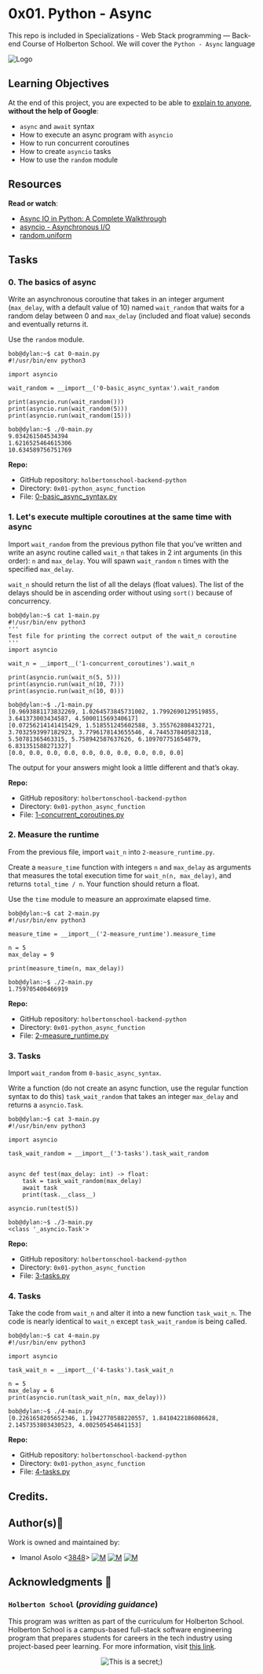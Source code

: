 0x01. Python - Async
====================

This repo is included in Specializations - Web Stack programming ― Back-end Course of Holberton School. We will cover the `Python - Async` language

![Logo](https://www.howtogeek.com/wp-content/uploads/2021/05/laptop-with-terminal-big.png?height=200p&trim=2,2,2,50)

Learning Objectives
-------------------

At the end of this project, you are expected to be able to [explain to anyone](https://intranet.hbtn.io/rltoken/hUknYmxRXjbpxilUFY4jYw "explain to anyone"), **without the help of Google**:

*   `async` and `await` syntax
*   How to execute an async program with `asyncio`
*   How to run concurrent coroutines
*   How to create `asyncio` tasks
*   How to use the `random` module

Resources
---------

**Read or watch**:

*   [Async IO in Python: A Complete Walkthrough](https://intranet.hbtn.io/rltoken/JOCypbl0LYjr1ydVlzyLQQ "Async IO in Python: A Complete Walkthrough")
*   [asyncio - Asynchronous I/O](https://intranet.hbtn.io/rltoken/P3UTFJncmPC4dB_vcNldDQ "asyncio - Asynchronous I/O")
*   [random.uniform](https://intranet.hbtn.io/rltoken/DnVnLImtiAmHkSecFHsf7Q "random.uniform")

Tasks
-----

### 0\. The basics of async

Write an asynchronous coroutine that takes in an integer argument (`max_delay`, with a default value of 10) named `wait_random` that waits for a random delay between 0 and `max_delay` (included and float value) seconds and eventually returns it.

Use the `random` module.

    bob@dylan:~$ cat 0-main.py
    #!/usr/bin/env python3
    
    import asyncio
    
    wait_random = __import__('0-basic_async_syntax').wait_random
    
    print(asyncio.run(wait_random()))
    print(asyncio.run(wait_random(5)))
    print(asyncio.run(wait_random(15)))
    
    bob@dylan:~$ ./0-main.py
    9.034261504534394
    1.6216525464615306
    10.634589756751769
    

**Repo:**

*   GitHub repository: `holbertonschool-backend-python`
*   Directory: `0x01-python_async_function`
*   File: [0-basic_async_syntax.py]()

### 1\. Let's execute multiple coroutines at the same time with async

Import `wait_random` from the previous python file that you’ve written and write an async routine called `wait_n` that takes in 2 int arguments (in this order): `n` and `max_delay`. You will spawn `wait_random` `n` times with the specified `max_delay`.

`wait_n` should return the list of all the delays (float values). The list of the delays should be in ascending order without using `sort()` because of concurrency.

    bob@dylan:~$ cat 1-main.py
    #!/usr/bin/env python3
    '''
    Test file for printing the correct output of the wait_n coroutine
    '''
    import asyncio
    
    wait_n = __import__('1-concurrent_coroutines').wait_n
    
    print(asyncio.run(wait_n(5, 5)))
    print(asyncio.run(wait_n(10, 7)))
    print(asyncio.run(wait_n(10, 0)))
    
    bob@dylan:~$ ./1-main.py
    [0.9693881173832269, 1.0264573845731002, 1.7992690129519855, 3.641373003434587, 4.500011569340617]
    [0.07256214141415429, 1.518551245602588, 3.355762808432721, 3.7032593997182923, 3.7796178143655546, 4.744537840582318, 5.50781365463315, 5.758942587637626, 6.109707751654879, 6.831351588271327]
    [0.0, 0.0, 0.0, 0.0, 0.0, 0.0, 0.0, 0.0, 0.0, 0.0]
    

The output for your answers might look a little different and that’s okay.

**Repo:**

*   GitHub repository: `holbertonschool-backend-python`
*   Directory: `0x01-python_async_function`
*   File: [1-concurrent_coroutines.py]()

### 2\. Measure the runtime

From the previous file, import `wait_n` into `2-measure_runtime.py`.

Create a `measure_time` function with integers `n` and `max_delay` as arguments that measures the total execution time for `wait_n(n, max_delay)`, and returns `total_time / n`. Your function should return a float.

Use the `time` module to measure an approximate elapsed time.

    bob@dylan:~$ cat 2-main.py
    #!/usr/bin/env python3
    
    measure_time = __import__('2-measure_runtime').measure_time
    
    n = 5
    max_delay = 9
    
    print(measure_time(n, max_delay))
    
    bob@dylan:~$ ./2-main.py
    1.759705400466919
    

**Repo:**

*   GitHub repository: `holbertonschool-backend-python`
*   Directory: `0x01-python_async_function`
*   File: [2-measure_runtime.py]()

### 3\. Tasks

Import `wait_random` from `0-basic_async_syntax`.

Write a function (do not create an async function, use the regular function syntax to do this) `task_wait_random` that takes an integer `max_delay` and returns a `asyncio.Task`.

    bob@dylan:~$ cat 3-main.py
    #!/usr/bin/env python3
    
    import asyncio
    
    task_wait_random = __import__('3-tasks').task_wait_random
    
    
    async def test(max_delay: int) -> float:
        task = task_wait_random(max_delay)
        await task
        print(task.__class__)
    
    asyncio.run(test(5))
    
    bob@dylan:~$ ./3-main.py
    <class '_asyncio.Task'>
    

**Repo:**

*   GitHub repository: `holbertonschool-backend-python`
*   Directory: `0x01-python_async_function`
*   File: [3-tasks.py]()

### 4\. Tasks

Take the code from `wait_n` and alter it into a new function `task_wait_n`. The code is nearly identical to `wait_n` except `task_wait_random` is being called.

    bob@dylan:~$ cat 4-main.py
    #!/usr/bin/env python3
    
    import asyncio
    
    task_wait_n = __import__('4-tasks').task_wait_n
    
    n = 5
    max_delay = 6
    print(asyncio.run(task_wait_n(n, max_delay)))
    
    bob@dylan:~$ ./4-main.py
    [0.2261658205652346, 1.1942770588220557, 1.8410422186086628, 2.1457353803430523, 4.002505454641153]
    

**Repo:**

*   GitHub repository: `holbertonschool-backend-python`
*   Directory: `0x01-python_async_function`
*   File: [4-tasks.py]()

## Credits.

## Author(s):blue_book:

Work is owned and maintained by:
* Imanol Asolo <[3848](mailto:3848@holbertonschool.com)> [![M](https://upload.wikimedia.org/wikipedia/commons/thumb/9/91/Octicons-mark-github.svg/25px-Octicons-mark-github.svg.png)](https://github.com/Imanolasolo) [![M](https://upload.wikimedia.org/wikipedia/fr/thumb/c/c8/Twitter_Bird.svg/25px-Twitter_Bird.svg.png)](https://twitter.com/jjusturi) [![M](https://upload.wikimedia.org/wikipedia/commons/thumb/c/ca/LinkedIn_logo_initials.png/25px-LinkedIn_logo_initials.png)](https://www.linkedin.com/in/imanol-asolo-5ba9b42a/)


## Acknowledgments :mega: 

### **`Holberton School`** (*providing guidance*)
This program was written as part of the curriculum for Holberton School.
Holberton School is a campus-based full-stack software engineering program
that prepares students for careers in the tech industry using project-based
peer learning. For more information, visit [this link](https://www.holbertonschool.com/).
<p align="center">
	<img src="https://assets.website-files.com/6105315644a26f77912a1ada/610540e8b4cd6969794fe673_Holberton_School_logo-04-04.svg" alt="This is a secret;)">
</p>
